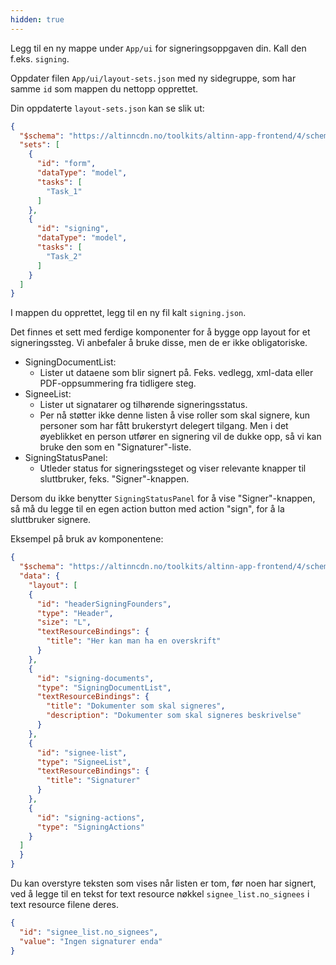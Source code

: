 ```yaml
---
hidden: true
---
```


Legg til en ny mappe under `App/ui` for signeringsoppgaven din. Kall den f.eks. `signing`.

Oppdater filen `App/ui/layout-sets.json` med ny sidegruppe, som har samme `id` som mappen du nettopp opprettet.

Din oppdaterte `layout-sets.json` kan se slik ut:

  ```json
  {
    "$schema": "https://altinncdn.no/toolkits/altinn-app-frontend/4/schemas/json/layout/layout-sets.schema.v1.json",
    "sets": [
      {
        "id": "form",
        "dataType": "model",
        "tasks": [
          "Task_1"
        ]
      },
      {
        "id": "signing",
        "dataType": "model",
        "tasks": [
          "Task_2"
        ]
      }
    ]
  }
  ``` 

I mappen du opprettet, legg til en ny fil kalt `signing.json`.

Det finnes et sett med ferdige komponenter for å bygge opp layout for et signeringssteg. Vi anbefaler å bruke disse, men de er ikke obligatoriske.

- SigningDocumentList:
  - Lister ut dataene som blir signert på. Feks. vedlegg, xml-data eller PDF-oppsummering fra tidligere steg.
- SigneeList:
  - Lister ut signatarer og tilhørende signeringsstatus. 
  - Per nå støtter ikke denne listen å vise roller som skal signere, kun personer som har fått brukerstyrt delegert tilgang. Men i det øyeblikket en person utfører en signering vil de dukke opp, så vi kan bruke den som en "Signaturer"-liste.
- SigningStatusPanel: 
  - Utleder status for signeringssteget og viser relevante knapper til sluttbruker, feks. "Signer"-knappen.

Dersom du ikke benytter `SigningStatusPanel` for å vise "Signer"-knappen, så må du legge til en egen action button med action "sign", for å la sluttbruker signere.

Eksempel på bruk av komponentene:

```json
{
  "$schema": "https://altinncdn.no/toolkits/altinn-app-frontend/4/schemas/json/layout/layout.schema.v1.json",
  "data": {
    "layout": [
    {
      "id": "headerSigningFounders",
      "type": "Header",
      "size": "L",
      "textResourceBindings": {
        "title": "Her kan man ha en overskrift"
      }
    },
    {
      "id": "signing-documents",
      "type": "SigningDocumentList",
      "textResourceBindings": {
        "title": "Dokumenter som skal signeres",
        "description": "Dokumenter som skal signeres beskrivelse"
      }
    },
    {
      "id": "signee-list",
      "type": "SigneeList",
      "textResourceBindings": {
        "title": "Signaturer"
      }
    },
    {
      "id": "signing-actions",
      "type": "SigningActions"
    }
  ]
  }
}
```

Du kan overstyre teksten som vises når listen er tom, før noen har signert, ved å legge til en tekst for text resource nøkkel `signee_list.no_signees` i text resource filene deres.
```json
{
  "id": "signee_list.no_signees",
  "value": "Ingen signaturer enda"
}
```